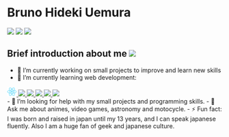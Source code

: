 # Bruno Hideki Uemura
<a href="https://www.linkedin.com/in/bruno-uemura/"><img src="https://img.shields.io/badge/linkedin-0077B5.svg?style=for-the-badge&logo=linkedin&logoColor=white"></a>
<a href="mailto:bruno.h.uemura@gmail.com"><img src="https://img.shields.io/badge/e‑mail-D14836.svg?style=for-the-badge&logo=GMail&logoColor=white"></a>
<a href="https://www.instagram.com/uemurabruno/"><img src="https://img.shields.io/badge/instagram-E4405F.svg?style=for-the-badge&logo=instagram&logoColor=white"></a>

## Brief introduction about me <img src="https://media.giphy.com/media/hvRJCLFzcasrR4ia7z/giphy.gif" width="30px">

- 🔭 I’m currently working on small projects to improve and learn new skills
- 🌱 I’m currently learning web development:
<a href="https://pt-br.reactjs.org/" target="_blank">
  <img src="https://github.com/devicons/devicon/blob/master/icons/react/react-original.svg" width="22px" heigth="22px"> 
</a>
<a href="https://reactnative.dev/" target="_blank">
  <img src="https://media.slid.es/uploads/118447/images/2991881/reactpurple.png" width="22.52px" heigth="20px">
</a>
<a href="https://nodejs.org/dist/latest-v15.x/docs/api/" target="_blank">
  <img src="https://cdn.iconscout.com/icon/free/png-512/node-js-1174925.png" width="20px" heigth="20px">
</a>
<a href="https://developer.mozilla.org/en-US/docs/Web/JavaScript" target="_blank">
  <img src="https://cdn.freebiesupply.com/logos/large/2x/logo-javascript-logo-png-transparent.png" width="20px" heigth="20px">
</a>
<a href="https://www.typescriptlang.org/" target="_blank">
  <img src="https://miro.medium.com/max/816/1*mn6bOs7s6Qbao15PMNRyOA.png" width="20px" heigth="20px">
</a>
<a href="https://www.python.org/" target="_blank">
  <img src="https://brandslogos.com/wp-content/uploads/images/large/python-logo.png" width="20px" heigth="20px">
</a>
<br/>
- 🤔 I’m looking for help with my small projects and programming skills.
- 💬 Ask me about animes, video games, astronomy and motocycle.
- ⚡ Fun fact: I was born and raised in japan until my 13 years, and I can speak japanese fluently. Also I am a huge fan of geek and japanese culture.
